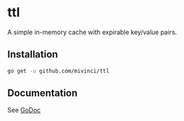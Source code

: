 # ttl
A simple in-memory cache with expirable key/value pairs.



## Installation

```bash
go get -u github.com/mivinci/ttl
```

## Documentation

See [GoDoc](https://godoc.org/github.com/Mivinci/ttl)

